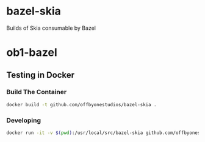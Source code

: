 # bazel-skia
Builds of Skia consumable by Bazel
# ob1-bazel

## Testing in Docker

### Build The Container
```sh 
docker build -t github.com/offbyonestudios/bazel-skia .
```

### Developing
```sh
docker run -it -v $(pwd):/usr/local/src/bazel-skia github.com/offbyonestudios/bazel-deps /bin/bash
```